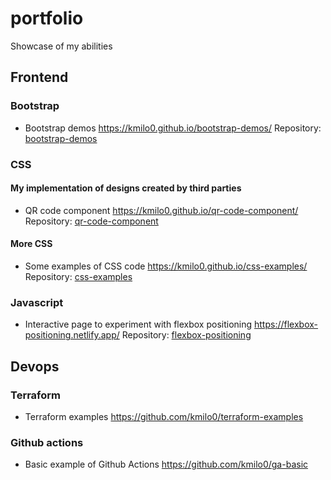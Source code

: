 # portfolio
Showcase of my abilities

## Frontend 

### Bootstrap
- Bootstrap demos https://kmilo0.github.io/bootstrap-demos/ Repository: [bootstrap-demos](https://github.com/kmilo0/bootstrap-demos)

### CSS
#### My implementation of designs created by third parties
- QR code component https://kmilo0.github.io/qr-code-component/ Repository: [qr-code-component](https://github.com/kmilo0/qr-code-component)

#### More CSS
- Some examples of CSS code https://kmilo0.github.io/css-examples/ Repository: [css-examples](https://github.com/kmilo0/css-examples)

### Javascript
- Interactive page to experiment with flexbox positioning https://flexbox-positioning.netlify.app/ Repository: [flexbox-positioning](https://github.com/kmilo0/flexbox-positioning)

## Devops
### Terraform
- Terraform examples https://github.com/kmilo0/terraform-examples

### Github actions
- Basic example of Github Actions https://github.com/kmilo0/ga-basic
